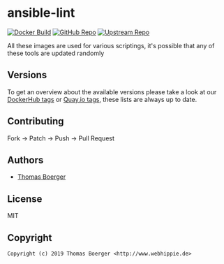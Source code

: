 # ansible-lint

[![Docker Build](https://github.com/toolhippie/ansible-lint/workflows/docker/badge.svg)](https://github.com/toolhippie/ansible-lint/actions?query=workflow%3Adocker) [![GitHub Repo](https://img.shields.io/badge/github-repo-yellowgreen)](https://github.com/toolhippie/ansible-lint) [![Upstream Repo](https://img.shields.io/badge/upstream-repo-yellow)](https://github.com/thegeeklab/ansible-lint)

All these images are used for various scriptings, it's possible that any of
these tools are updated randomly

## Versions

To get an overview about the available versions please take a look at our
[DockerHub tags][dockerhub] or [Quay.io tags][quayio], these lists are always up
to date.

## Contributing

Fork -> Patch -> Push -> Pull Request

## Authors

*  [Thomas Boerger](https://github.com/tboerger)

## License

MIT

## Copyright

```console
Copyright (c) 2019 Thomas Boerger <http://www.webhippie.de>
```

[dockerhub]: https://hub.docker.com/r/toolhippie/ansible-lint/tags/
[quayio]: https://quay.io/repository/toolhippie/ansible-lint?tab=tags
